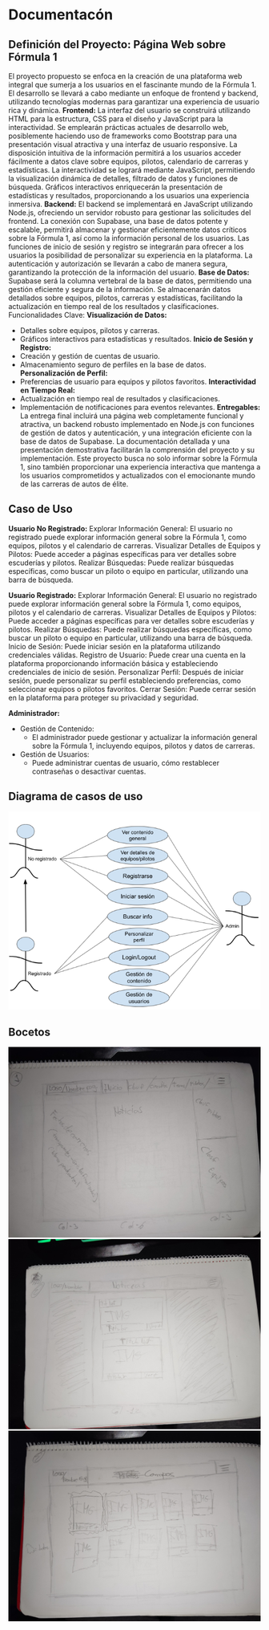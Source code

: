 # Documentacón  

## Definición del Proyecto: Página Web sobre Fórmula 1

El proyecto propuesto se enfoca en la creación de una plataforma web integral que sumerja a los usuarios en el fascinante mundo de la Fórmula 1. El desarrollo se llevará a cabo mediante un enfoque de frontend y backend, utilizando tecnologías modernas para garantizar una experiencia de usuario rica y dinámica.
**Frontend:**
La interfaz del usuario se construirá utilizando HTML para la estructura, CSS para el diseño y JavaScript para la interactividad. Se emplearán prácticas actuales de desarrollo web, posiblemente haciendo uso de frameworks como Bootstrap para una presentación visual atractiva y una interfaz de usuario responsive. La disposición intuitiva de la información permitirá a los usuarios acceder fácilmente a datos clave sobre equipos, pilotos, calendario de carreras y estadísticas.
La interactividad se logrará mediante JavaScript, permitiendo la visualización dinámica de detalles, filtrado de datos y funciones de búsqueda. Gráficos interactivos enriquecerán la presentación de estadísticas y resultados, proporcionando a los usuarios una experiencia inmersiva.
**Backend:**
El backend se implementará en JavaScript utilizando Node.js, ofreciendo un servidor robusto para gestionar las solicitudes del frontend. La conexión con Supabase, una base de datos potente y escalable, permitirá almacenar y gestionar eficientemente datos críticos sobre la Fórmula 1, así como la información personal de los usuarios.
Las funciones de inicio de sesión y registro se integrarán para ofrecer a los usuarios la posibilidad de personalizar su experiencia en la plataforma. La autenticación y autorización se llevarán a cabo de manera segura, garantizando la protección de la información del usuario.
**Base de Datos:**
Supabase será la columna vertebral de la base de datos, permitiendo una gestión eficiente y segura de la información. Se almacenarán datos detallados sobre equipos, pilotos, carreras y estadísticas, facilitando la actualización en tiempo real de los resultados y clasificaciones.
Funcionalidades Clave:
**Visualización de Datos:**
+ Detalles sobre equipos, pilotos y carreras.
+ Gráficos interactivos para estadísticas y resultados.
**Inicio de Sesión y Registro:**
+ Creación y gestión de cuentas de usuario.
+ Almacenamiento seguro de perfiles en la base de datos.
**Personalización de Perfil:**
+ Preferencias de usuario para equipos y pilotos favoritos.
**Interactividad en Tiempo Real:**
+ Actualización en tiempo real de resultados y clasificaciones.
+ Implementación de notificaciones para eventos relevantes.
**Entregables:**
La entrega final incluirá una página web completamente funcional y atractiva, un backend robusto implementado en Node.js con funciones de gestión de datos y autenticación, y una integración eficiente con la base de datos de Supabase. La documentación detallada y una presentación demostrativa facilitarán la comprensión del proyecto y su implementación. Este proyecto busca no solo informar sobre la Fórmula 1, sino también proporcionar una experiencia interactiva que mantenga a los usuarios comprometidos y actualizados con el emocionante mundo de las carreras de autos de élite.


## Caso de Uso

**Usuario No Registrado:**
Explorar Información General:
El usuario no registrado puede explorar información general sobre la Fórmula 1, como equipos, pilotos y el calendario de carreras.
Visualizar Detalles de Equipos y Pilotos:
Puede acceder a páginas específicas para ver detalles sobre escuderías y pilotos.
Realizar Búsquedas:
Puede realizar búsquedas específicas, como buscar un piloto o equipo en particular, utilizando una barra de búsqueda.

**Usuario Registrado:**
Explorar Información General:
El usuario no registrado puede explorar información general sobre la Fórmula 1, como equipos, pilotos y el calendario de carreras.
Visualizar Detalles de Equipos y Pilotos:
Puede acceder a páginas específicas para ver detalles sobre escuderías y pilotos.
Realizar Búsquedas:
Puede realizar búsquedas específicas, como buscar un piloto o equipo en particular, utilizando una barra de búsqueda.
Inicio de Sesión:
Puede iniciar sesión en la plataforma utilizando credenciales válidas.
Registro de Usuario:
Puede crear una cuenta en la plataforma proporcionando información básica y estableciendo credenciales de inicio de sesión.
Personalizar Perfil:
Después de iniciar sesión, puede personalizar su perfil estableciendo preferencias, como seleccionar equipos o pilotos favoritos.
Cerrar Sesión:
Puede cerrar sesión en la plataforma para proteger su privacidad y seguridad.



**Administrador:**
+ Gestión de Contenido:
    - El administrador puede gestionar y actualizar la información general sobre la Fórmula 1, incluyendo equipos, pilotos y datos de carreras.
+ Gestión de Usuarios:
    - Puede administrar cuentas de usuario, cómo restablecer contraseñas o desactivar cuentas.


## Diagrama de casos de uso

![Diagrama de casos de uso](/img/diagrama.PNG)




## Bocetos

![Boceto 1](/img/boceto%201.jpg)
![Boceto 2](/img/boceto%202.jpg)
![Boceto 3](/img/boceto%203.jpg)